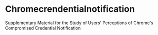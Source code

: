 # Chromecrendentialnotification
Supplementary Material for the Study of Users' Perceptions of Chrome's Compromised Credential Notification
